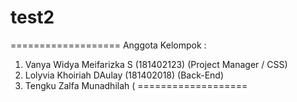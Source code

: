# test2

===================
Anggota Kelompok :
1. Vanya Widya Meifarizka S (181402123) (Project Manager / CSS)
2. Lolyvia Khoiriah DAulay (181402018) (Back-End)
3. Tengku Zalfa Munadhilah (
===================
